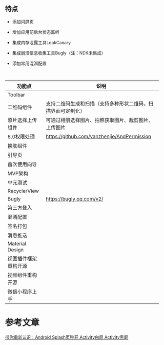 # 

## 特点
* 添加闪屏页

* 增加应用前后台状态监听

* 集成内存泄露工具LeakCanary

* 集成崩溃信息收集工具Bugly（注：NDK未集成）

* 添加常用混淆配置

  ​

| 功能点             | 说明                                       |
| --------------- | ---------------------------------------- |
| Toolbar         |                                          |
| 二维码组件           | 支持二维码生成和扫描（支持多种形状二维码，扫描界面可定制化）           |
| 照片选择上传组件        | 可通过相册选择图片、拍照获取图片、裁剪图片、上传图片               |
| 6.0权限处理         | https://github.com/yanzhenjie/AndPermission |
| 换肤组件            |                                          |
| 引导页             |                                          |
| 首次使用向导          |                                          |
| MVP架构           |                                          |
| 单元测试            |                                          |
| RecyclerView    |                                          |
| Bugly           | https://bugly.qq.com/v2/                 |
| 第三方登入           |                                          |
| 混淆配置            |                                          |
| 签名打包            |                                          |
| 消息推送            |                                          |
| Material Design |                                          |
| 视图插件框架重构开源      |                                          |
| 视频组件重构开源        |                                          |
| 微信小程序上手         |                                          |

# 参考文章
[ 带你重新认识：Android Splash页秒开 Activity白屏 Activity黑屏](http://blog.csdn.net/yanzhenjie1003/article/details/52201896)

